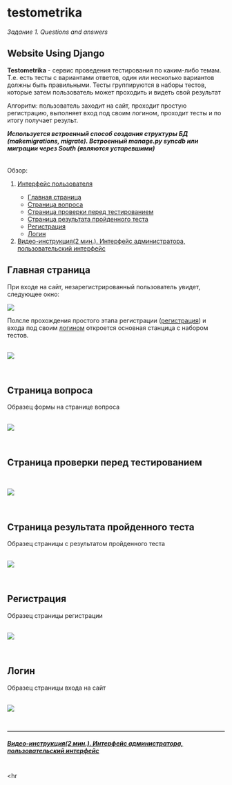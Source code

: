 # testometrika

<i>Задание 1. Questions and answers</i>
<h2>Website Using Django</h2>
<p><b>Testometrika</b> - сервис проведения тестирования по каким-либо темам. Т.е. есть тесты с вариантами ответов, один или несколько вариантов должны быть правильными. Тесты группируются в наборы тестов, которые затем пользователь может проходить и видеть свой результат</p>
<p>Алгоритм: пользователь заходит на сайт, проходит простую регистрацию, выполняет вход под своим логином, проходит тесты и по итогу получает результ.</p>
<b><i>Используется встроенный способ создания структуры БД (makemigrations, migrate). Встроенный manage.py syncdb или миграции через South (являются устаревшими)</i></b>
<br><br><br>
Обзор:
<ol>
  <li><a href='#user'>Интерфейс пользователя</a></li>
    <ul>
      <li><a href='#main'>Главная страница</a></li>
      <li><a href='#question'>Страница вопроса</a></li>
      <li><a href='#check'>Страница проверки перед тестированием</a></li>
      <li><a href='#result'>Страница результата пройденного теста</a></li>
      <li><a href='#reg'>Регистрация</a></li>
      <li><a href='#log'>Логин</a></li>
    </ul>
    <li><a href='#admin-video'>Видео-инструкция(2 мин.). Интерфейс администратора, пользовательский интерфейс</a></li>
  </ol>

<h2 id='main'>Главная страница</h2>
При входе на сайт, незарегистрированный пользователь увидет, следующее окно:<br>
<p><img src='https://github.com/Donsky1/Testometrika/blob/master/qa/testometrika/main.png' align="center"></p>
Полсле прохождения простого этапа регистрации (<a href='#reg'>регистрация</a>) и входа под своим <a href='#log'>логином</a> откроется основная станцица с набором тестов.<br>
<br>
<p><img src='https://github.com/Donsky1/Testometrika/blob/master/qa/testometrika/test_page.png' align="center"></p>
<br>

<h2 id='question'>Страница вопроса</h2>
Образец формы на странице вопроса<br>
<br>
<p><img src='https://github.com/Donsky1/Testometrika/blob/master/qa/testometrika/test_page2.png' align="center"></p>
<br>

<h2 id='check'>Страница проверки перед тестированием</h2>
<br>
<p><img src='https://github.com/Donsky1/Testometrika/blob/master/qa/testometrika/test_page_check.png' align="center"></p>
<br>

<h2 id='result'>Страница результата пройденного теста</h2>
Образец страницы с результатом пройденного теста<br>
<br>
<p><img src='https://github.com/Donsky1/Testometrika/blob/master/qa/testometrika/result.png' align="center"></p>
<br>

<h2 id='reg'>Регистрация</h2>
Образец страницы регистрации<br>
<br>
<p><img src='https://github.com/Donsky1/Testometrika/blob/master/qa/testometrika/registration.png' align="center"></p>
<br>

<h2 id='log'>Логин</h2>
Образец страницы входа на сайт<br>
<br>
<p><img src='https://github.com/Donsky1/Testometrika/blob/master/qa/testometrika/login.png' align="center"></p>
<br>

<hr>
<h5 id='admin-video'><a href='https://youtu.be/AcoH2vu0BY8'>Видео-инструкция(2 мин.). Интерфейс администратора, пользовательский интерфейс</a></h5>

<br><hr
<h5 id='user>Назад к оглавлению</h5>
